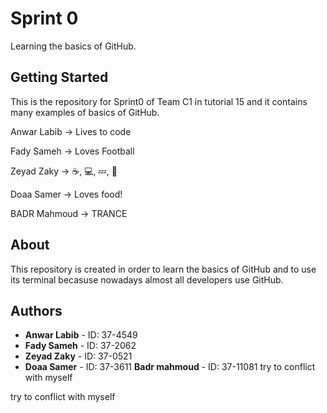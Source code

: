 ﻿# Sprint 0

Learning the basics of GitHub.
## Getting Started
This is the repository for Sprint0 of Team C1 in tutorial 15 and it contains many examples of basics of GitHub.

Anwar Labib -> Lives to code

Fady Sameh -> Loves Football

Zeyad Zaky -> ☕, 💻, 💤,  🔁

Doaa Samer -> Loves food!

BADR Mahmoud -> TRANCE

## About
This repository is created in order to learn the basics of GitHub and to use its terminal becasuse nowadays almost all developers use GitHub.
## Authors
* **Anwar Labib** - ID: 37-4549
* **Fady Sameh** - ID: 37-2062
* **Zeyad Zaky** - ID: 37-0521
* **Doaa Samer** - ID: 37-3611
 **Badr mahmoud** - ID: 37-11081
try to conflict with myself

try to conflict with myself
